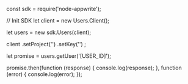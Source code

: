 const sdk = require('node-appwrite');

// Init SDK
let client = new Users.Client();

let users = new sdk.Users(client);

client
    .setProject('')
    .setKey('')
;

let promise = users.getUser('[USER_ID]');

promise.then(function (response) {
    console.log(response);
}, function (error) {
    console.log(error);
});